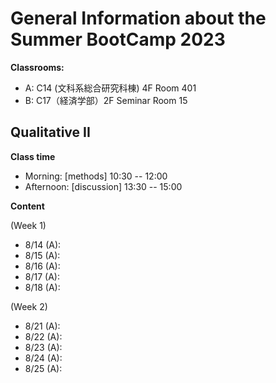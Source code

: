 # General Information about the Summer BootCamp 2023

**Classrooms:**
* A: C14 (文科系総合研究科棟) 4F Room 401
* B: C17（経済学部）2F Seminar Room 15

## Qualitative II

**Class time**

* Morning: [methods] 10:30 -- 12:00
* Afternoon: [discussion] 13:30 -- 15:00

**Content**

(Week 1)

* 8/14 (A): 
* 8/15 (A):
* 8/16 (A):
* 8/17 (A):
* 8/18 (A):

(Week 2)

* 8/21 (A): 
* 8/22 (A):
* 8/23 (A):
* 8/24 (A):
* 8/25 (A):
